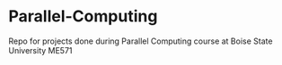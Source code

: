 # Parallel-Computing
Repo for projects done during Parallel Computing course at Boise State University ME571
